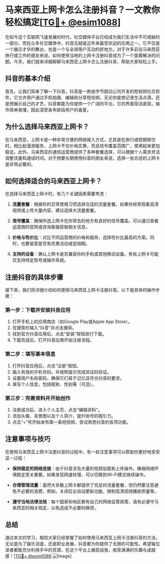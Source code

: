 # 马来西亚上网卡怎么注册抖音？一文教你轻松搞定[[TG💪+ @esim1088](https://t.me/s/esim1088)]

在如今这个互联网飞速发展的时代，社交媒体平台已经成为我们生活中不可或缺的一部分。而在众多社交媒体中，抖音无疑是近年来最受欢迎的应用之一。它不仅是一个展示才华的舞台，也是一个与全球用户互动的好地方。对于许多前往马来西亚旅行或工作的朋友来说，如何使用当地的上网卡注册抖音成为了一个亟需解决的问题。今天，我们就来详细聊聊马来西亚上网卡怎么注册抖音，帮助大家轻松上手。

## 抖音的基本介绍

首先，让我们简单了解一下抖音。抖音是一款由字节跳动公司开发的短视频社交软件，它允许用户通过手机拍摄、编辑和分享短视频。无论你是想记录生活点滴，还是想展示自己的才艺，抖音都能为你提供一个广阔的平台。它的界面简洁直观，操作简单易懂，因此深受各年龄段用户的喜爱。

## 为什么选择马来西亚上网卡？

在马来西亚，上网卡是一种非常方便的网络接入方式，尤其是在旅行或短期居住时。相比起漫游服务，上网卡不仅价格实惠，而且信号覆盖范围广，使用起来更加稳定。此外，马来西亚的通信运营商提供了多种套餐选择，可以根据个人需求灵活调整流量和通话时间。对于想要长期使用抖音的朋友来说，选择一张合适的上网卡是非常必要的。

## 如何选择适合的马来西亚上网卡？

在选择马来西亚上网卡时，有几个关键因素需要考虑：

1. **流量套餐**：根据你的日常使用习惯选择合适的流量套餐。如果你经常观看高清视频或上传大量内容，建议选择大流量套餐。
   
2. **信号覆盖**：确保所选上网卡在你常去的地方有良好的信号覆盖。可以通过查看运营商的官网或咨询客服获取相关信息。

3. **价格与性价比**：对比不同运营商的价格和服务，选择性价比最高的方案。同时，也要留意是否有优惠活动或促销期。

4. **支持的设备**：确认上网卡是否兼容你的手机或其他移动设备。有些上网卡可能仅支持特定型号或操作系统。

## 注册抖音的具体步骤

接下来，我们将详细介绍如何使用马来西亚上网卡注册抖音。以下是具体的操作步骤：

### 第一步：下载并安装抖音应用

1. 打开手机上的应用商店（如Google Play或Apple App Store）。
2. 在搜索栏输入“抖音”并点击搜索。
3. 找到官方抖音应用后，点击“安装”按钮进行下载。
4. 下载完成后，打开抖音应用开始注册流程。

### 第二步：填写基本信息

1. 打开抖音应用后，点击“注册”按钮。
2. 输入有效的手机号码，并按照提示完成验证码验证。
3. 设置用户名和密码，确保它们易于记忆且符合抖音的要求。
4. 填写个人信息，包括昵称、性别等（可选）。

### 第三步：完善资料并开始创作

1. 注册成功后，进入个人主页，点击“编辑资料”。
2. 添加头像、背景图以及个人简介，提升账号的吸引力。
3. 点击“+”号开始发布第一条短视频，尝试熟悉抖音的各项功能。

## 注意事项与技巧

在使用马来西亚上网卡注册抖音的过程中，有一些注意事项可以帮助你更好地享受这一过程：

- **保持稳定的网络连接**：由于抖音涉及大量的视频加载和上传操作，确保网络环境稳定至关重要。如果发现网速较慢，可以切换到Wi-Fi模式继续操作。
  
- **合理管理流量**：虽然大多数上网卡都提供了充足的流量套餐，但仍然要注意避免不必要的浪费。例如，关闭后台自动更新功能，限制高清视频播放质量等。

- **遵守当地法律法规**：每个国家和地区都有自己的网络监管政策，请务必遵守马来西亚的相关规定，以免造成不必要的麻烦。

## 总结

通过本文的学习，相信大家已经掌握了如何使用马来西亚上网卡注册抖音的方法。无论是为了娱乐消遣，还是职业发展，抖音都为你提供了无限的可能性。希望每位读者都能充分利用手中的资源，在这个平台上展现自我，收获满满的乐趣与成就感！[[TG💪+ @esim1088](https://t.me/s/esim1088) ![Image](https://i.postimg.cc/4NQfJmqS/Snipaste-2025-05-13-00-14-12.png)]